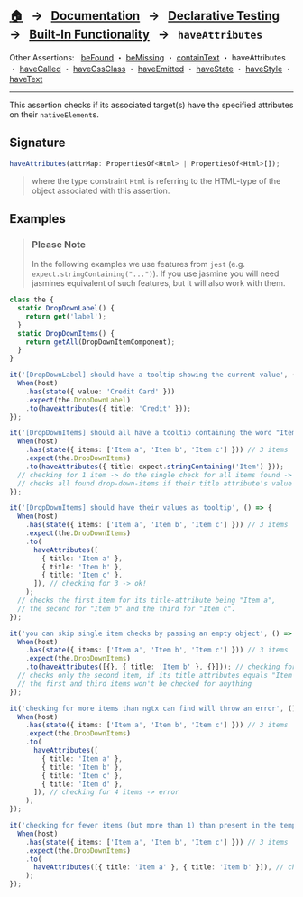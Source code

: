 ## [🏠][home] &nbsp; → &nbsp; **[Documentation][docs]** &nbsp; → &nbsp; [Declarative Testing][declarative] &nbsp; → &nbsp; [Built-In Functionality][index] &nbsp; → &nbsp; `haveAttributes`

[home]: ../README.md
[docs]: ../overview.md
[declarative]: ../index.md
[index]: ../built-in.md
[befound]: ./be-found.md
[bemissing]: ./be-missing.md
[containtext]: ./contain-text.md
[haveattributes]: ./have-attributes.md
[havecalled]: ./have-called.md
[havecssclass]: ./have-css-class.md
[haveemitted]: ./have-emitted.md
[havestate]: ./have-state.md
[havestyle]: ./have-style.md
[havetext]: ./have-text.md

Other Assertions: &nbsp; [beFound] ・ [beMissing] ・ [containText] ・ haveAttributes ・ [haveCalled] ・ [haveCssClass] ・ [haveEmitted] ・ [haveState] ・ [haveStyle] ・ [haveText]

---

This assertion checks if its associated target(s) have the specified attributes on their `nativeElement`s.

## Signature

```ts
haveAttributes(attrMap: PropertiesOf<Html> | PropertiesOf<Html>[]);
```

> where the type constraint `Html` is referring to the HTML-type of the object associated with this assertion.

## Examples

> ### Please Note
>
> In the following examples we use features from `jest` (e.g. `expect.stringContaining("...")`). If you use jasmine you will need jasmines equivalent of such features, but it will also work with them.

```ts
class the {
  static DropDownLabel() {
    return get('label');
  }
  static DropDownItems() {
    return getAll(DropDownItemComponent);
  }
}

it('[DropDownLabel] should have a tooltip showing the current value', () => {
  When(host)
    .has(state({ value: 'Credit Card' }))
    .expect(the.DropDownLabel)
    .to(haveAttributes({ title: 'Credit' }));
});

it('[DropDownItems] should all have a tooltip containing the word "Item"', () => {
  When(host)
    .has(state({ items: ['Item a', 'Item b', 'Item c'] })) // 3 items
    .expect(the.DropDownItems)
    .to(haveAttributes({ title: expect.stringContaining('Item') }));
  // checking for 1 item -> do the single check for all items found -> ok!
  // checks all found drop-down-items if their title attribute's value contain "Item"
});

it('[DropDownItems] should have their values as tooltip', () => {
  When(host)
    .has(state({ items: ['Item a', 'Item b', 'Item c'] })) // 3 items
    .expect(the.DropDownItems)
    .to(
      haveAttributes([
        { title: 'Item a' },
        { title: 'Item b' },
        { title: 'Item c' },
      ]), // checking for 3 -> ok!
    );
  // checks the first item for its title-attribute being "Item a",
  // the second for "Item b" and the third for "Item c".
});

it('you can skip single item checks by passing an empty object', () => {
  When(host)
    .has(state({ items: ['Item a', 'Item b', 'Item c'] })) // 3 items
    .expect(the.DropDownItems)
    .to(haveAttributes([{}, { title: 'Item b' }, {}])); // checking for 3 -> ok!
  // checks only the second item, if its title attributes equals "Item b";
  // the first and third items won't be checked for anything
});

it('checking for more items than ngtx can find will throw an error', () => {
  When(host)
    .has(state({ items: ['Item a', 'Item b', 'Item c'] })) // 3 items
    .expect(the.DropDownItems)
    .to(
      haveAttributes([
        { title: 'Item a' },
        { title: 'Item b' },
        { title: 'Item c' },
        { title: 'Item d' },
      ]), // checking for 4 items -> error
    );
});

it('checking for fewer items (but more than 1) than present in the template will also throw an error', () => {
  When(host)
    .has(state({ items: ['Item a', 'Item b', 'Item c'] })) // 3 items
    .expect(the.DropDownItems)
    .to(
      haveAttributes([{ title: 'Item a' }, { title: 'Item b' }]), // checking for 2 items -> error
    );
});
```
